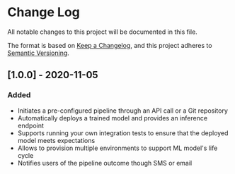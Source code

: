 # Change Log
All notable changes to this project will be documented in this file.

The format is based on [Keep a Changelog](https://keepachangelog.com/en/1.0.0/),
and this project adheres to [Semantic Versioning](https://semver.org/spec/v2.0.0.html).

## [1.0.0] - 2020-11-05
### Added
  - Initiates a pre-configured pipeline through an API call or a Git repository
  - Automatically deploys a trained model and provides an inference endpoint
  - Supports running your own integration tests to ensure that the deployed model meets expectations
  - Allows to provision multiple environments to support ML model's life cycle
  - Notifies users of the pipeline outcome though SMS or email
